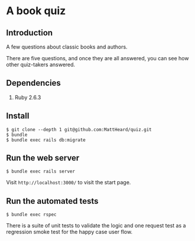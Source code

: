 # A book quiz

## Introduction

A few questions about classic books and authors.

There are five questions, and once they are all answered, you can see how other quiz-takers answered.

## Dependencies

1. Ruby 2.6.3

## Install

```
$ git clone --depth 1 git@github.com:MattHeard/quiz.git
$ bundle
$ bundle exec rails db:migrate
```

## Run the web server

```
$ bundle exec rails server
```

Visit `http://localhost:3000/` to visit the start page.

## Run the automated tests

```
$ bundle exec rspec
```

There is a suite of unit tests to validate the logic and one request test as a
regression smoke test for the happy case user flow.
